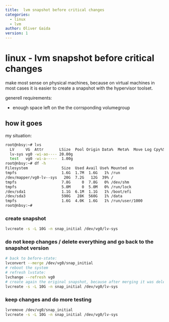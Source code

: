 ```yaml
---
title:  lvm snapshot before critical changes
categories: 
  - linux 
  - lvm
author: Oliver Gaida
version: 1
---
```


# linux - lvm snapshot before critical changes

make most sense on physical machines, because on virtual machines in most cases it is easier to create a snapshot with the hypervisor toolset.

generell requirements: 
- enough space left on the the corrsponding volumegroup

## how it goes

my situation:

```bash
root@nbsy:~# lvs
  LV     VG  Attr       LSize  Pool Origin Data%  Meta%  Move Log Cpy%Sync Convert
  lv-sys vg0 -wi-ao---- 20.00g
  test   vg0 -wi-a-----  1.00g
root@nbsy:~# df -h
Filesystem               Size  Used Avail Use% Mounted on
tmpfs                    1.6G  1.7M  1.6G   1% /run
/dev/mapper/vg0-lv--sys   20G  7.2G   12G  39% /
tmpfs                    7.8G     0  7.8G   0% /dev/shm
tmpfs                    5.0M     0  5.0M   0% /run/lock
/dev/sda1                1.1G  6.1M  1.1G   1% /boot/efi
/dev/sda3                590G   28K  560G   1% /data
tmpfs                    1.6G  4.0K  1.6G   1% /run/user/1000
root@nbsy:~#
```

### create snapshot

```bash
lvcreate -s -L 10G -n snap_initial /dev/vg0/lv-sys
```

### do not keep changes / delete everything and go back to the snapshot version 

```bash
# back to before-state:
lvconvert --merge /dev/vg0/snap_initial
# reboot the system
# refresh lvstate:
lvchange --refresh vg0
# create again the original snapshot, because after merging it was deleted
lvcreate -s -L 10G -n snap_initial /dev/vg0/lv-sys
```

### keep changes and do more testing

```bash
lvremove /dev/vg0/snap_initial
lvcreate -s -L 10G -n snap_initial /dev/vg0/lv-sys
```

